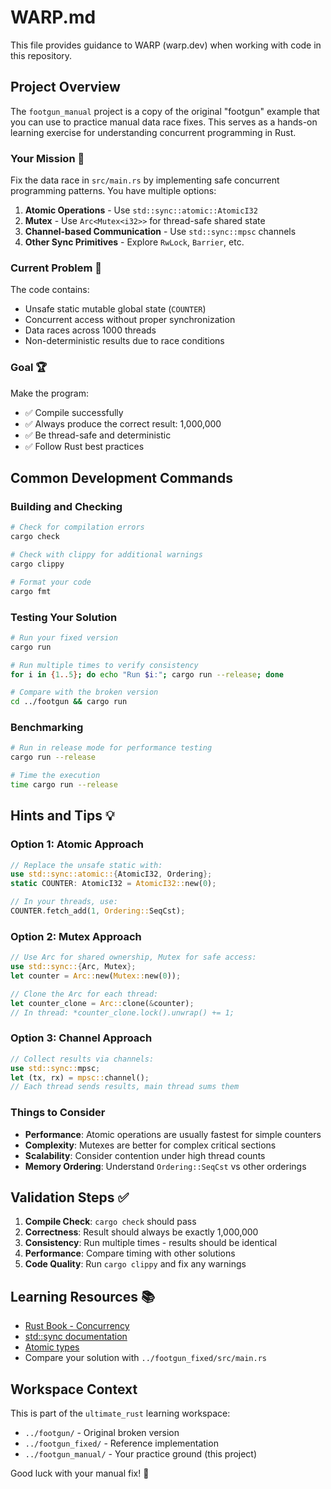 # WARP.md

This file provides guidance to WARP (warp.dev) when working with code in this repository.

## Project Overview

The `footgun_manual` project is a copy of the original "footgun" example that you can use to practice manual data race fixes. This serves as a hands-on learning exercise for understanding concurrent programming in Rust.

### Your Mission 🎯

Fix the data race in `src/main.rs` by implementing safe concurrent programming patterns. You have multiple options:

1. **Atomic Operations** - Use `std::sync::atomic::AtomicI32`
2. **Mutex** - Use `Arc<Mutex<i32>>` for thread-safe shared state
3. **Channel-based Communication** - Use `std::sync::mpsc` channels
4. **Other Sync Primitives** - Explore `RwLock`, `Barrier`, etc.

### Current Problem 🚨

The code contains:
- Unsafe static mutable global state (`COUNTER`)
- Concurrent access without proper synchronization  
- Data races across 1000 threads
- Non-deterministic results due to race conditions

### Goal 🏆

Make the program:
- ✅ Compile successfully
- ✅ Always produce the correct result: 1,000,000
- ✅ Be thread-safe and deterministic
- ✅ Follow Rust best practices

## Common Development Commands

### Building and Checking
```bash
# Check for compilation errors
cargo check

# Check with clippy for additional warnings
cargo clippy

# Format your code
cargo fmt
```

### Testing Your Solution
```bash
# Run your fixed version
cargo run

# Run multiple times to verify consistency
for i in {1..5}; do echo "Run $i:"; cargo run --release; done

# Compare with the broken version
cd ../footgun && cargo run
```

### Benchmarking
```bash
# Run in release mode for performance testing
cargo run --release

# Time the execution
time cargo run --release
```

## Hints and Tips 💡

### Option 1: Atomic Approach
```rust
// Replace the unsafe static with:
use std::sync::atomic::{AtomicI32, Ordering};
static COUNTER: AtomicI32 = AtomicI32::new(0);

// In your threads, use:
COUNTER.fetch_add(1, Ordering::SeqCst);
```

### Option 2: Mutex Approach  
```rust
// Use Arc for shared ownership, Mutex for safe access:
use std::sync::{Arc, Mutex};
let counter = Arc::new(Mutex::new(0));

// Clone the Arc for each thread:
let counter_clone = Arc::clone(&counter);
// In thread: *counter_clone.lock().unwrap() += 1;
```

### Option 3: Channel Approach
```rust
// Collect results via channels:
use std::sync::mpsc;
let (tx, rx) = mpsc::channel();
// Each thread sends results, main thread sums them
```

### Things to Consider
- **Performance**: Atomic operations are usually fastest for simple counters
- **Complexity**: Mutexes are better for complex critical sections
- **Scalability**: Consider contention under high thread counts
- **Memory Ordering**: Understand `Ordering::SeqCst` vs other orderings

## Validation Steps ✅

1. **Compile Check**: `cargo check` should pass
2. **Correctness**: Result should always be exactly 1,000,000
3. **Consistency**: Run multiple times - results should be identical
4. **Performance**: Compare timing with other solutions
5. **Code Quality**: Run `cargo clippy` and fix any warnings

## Learning Resources 📚

- [Rust Book - Concurrency](https://doc.rust-lang.org/book/ch16-00-concurrency.html)
- [std::sync documentation](https://doc.rust-lang.org/std/sync/index.html)
- [Atomic types](https://doc.rust-lang.org/std/sync/atomic/index.html)
- Compare your solution with `../footgun_fixed/src/main.rs`

## Workspace Context

This is part of the `ultimate_rust` learning workspace:
- `../footgun/` - Original broken version
- `../footgun_fixed/` - Reference implementation
- `../footgun_manual/` - Your practice ground (this project)

Good luck with your manual fix! 🚀
